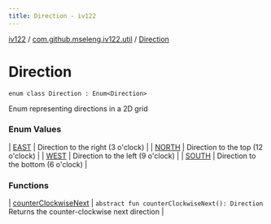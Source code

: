 ```yaml
---
title: Direction - iv122
---
```


[iv122](../../index.md) / [com.github.mseleng.iv122.util](../index.md) / [Direction](.)

# Direction

`enum class Direction : Enum<Direction>`

Enum representing directions in a 2D grid

### Enum Values

| [EAST](-e-a-s-t/index.md) | Direction to the right (3 o'clock) |
| [NORTH](-n-o-r-t-h/index.md) | Direction to the top (12 o'clock) |
| [WEST](-w-e-s-t/index.md) | Direction to the left (9 o'clock) |
| [SOUTH](-s-o-u-t-h/index.md) | Direction to the bottom (6 o'clock) |

### Functions

| [counterClockwiseNext](counter-clockwise-next.md) | `abstract fun counterClockwiseNext(): Direction`<br>Returns the counter-clockwise next direction |

